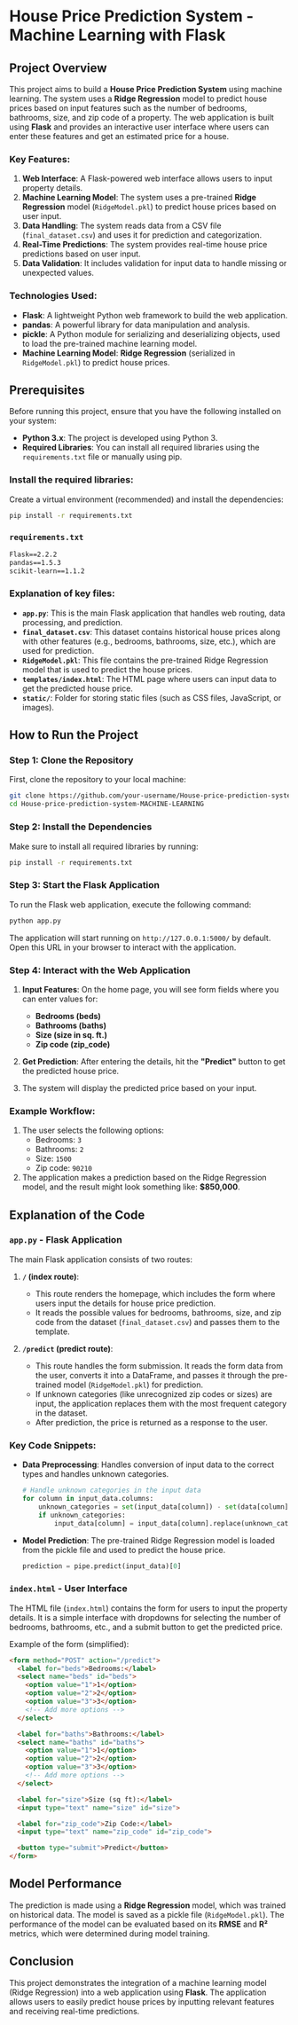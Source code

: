 
# House Price Prediction System - Machine Learning with Flask

## Project Overview

This project aims to build a **House Price Prediction System** using machine learning. The system uses a **Ridge Regression** model to predict house prices based on input features such as the number of bedrooms, bathrooms, size, and zip code of a property. The web application is built using **Flask** and provides an interactive user interface where users can enter these features and get an estimated price for a house.

### Key Features:
1. **Web Interface**: A Flask-powered web interface allows users to input property details.
2. **Machine Learning Model**: The system uses a pre-trained **Ridge Regression** model (`RidgeModel.pkl`) to predict house prices based on user input.
3. **Data Handling**: The system reads data from a CSV file (`final_dataset.csv`) and uses it for prediction and categorization.
4. **Real-Time Predictions**: The system provides real-time house price predictions based on user input.
5. **Data Validation**: It includes validation for input data to handle missing or unexpected values.

### Technologies Used:
- **Flask**: A lightweight Python web framework to build the web application.
- **pandas**: A powerful library for data manipulation and analysis.
- **pickle**: A Python module for serializing and deserializing objects, used to load the pre-trained machine learning model.
- **Machine Learning Model**: **Ridge Regression** (serialized in `RidgeModel.pkl`) to predict house prices.

## Prerequisites

Before running this project, ensure that you have the following installed on your system:

- **Python 3.x**: The project is developed using Python 3.
- **Required Libraries**: You can install all required libraries using the `requirements.txt` file or manually using pip.

### Install the required libraries:
Create a virtual environment (recommended) and install the dependencies:

```bash
pip install -r requirements.txt
```

### `requirements.txt`

```txt
Flask==2.2.2
pandas==1.5.3
scikit-learn==1.1.2
```


### **Explanation of key files**:
- **`app.py`**: This is the main Flask application that handles web routing, data processing, and prediction.
- **`final_dataset.csv`**: This dataset contains historical house prices along with other features (e.g., bedrooms, bathrooms, size, etc.), which are used for prediction.
- **`RidgeModel.pkl`**: This file contains the pre-trained Ridge Regression model that is used to predict the house prices.
- **`templates/index.html`**: The HTML page where users can input data to get the predicted house price.
- **`static/`**: Folder for storing static files (such as CSS files, JavaScript, or images).

## How to Run the Project

### Step 1: Clone the Repository

First, clone the repository to your local machine:

```bash
git clone https://github.com/your-username/House-price-prediction-system-MACHINE-LEARNING.git
cd House-price-prediction-system-MACHINE-LEARNING
```

### Step 2: Install the Dependencies

Make sure to install all required libraries by running:

```bash
pip install -r requirements.txt
```

### Step 3: Start the Flask Application

To run the Flask web application, execute the following command:

```bash
python app.py
```

The application will start running on `http://127.0.0.1:5000/` by default. Open this URL in your browser to interact with the application.

### Step 4: Interact with the Web Application

1. **Input Features**: On the home page, you will see form fields where you can enter values for:
   - **Bedrooms (beds)**
   - **Bathrooms (baths)**
   - **Size (size in sq. ft.)**
   - **Zip code (zip_code)**

2. **Get Prediction**: After entering the details, hit the **"Predict"** button to get the predicted house price.

3. The system will display the predicted price based on your input.

### Example Workflow:
1. The user selects the following options:
   - Bedrooms: `3`
   - Bathrooms: `2`
   - Size: `1500`
   - Zip code: `90210`
2. The application makes a prediction based on the Ridge Regression model, and the result might look something like: **$850,000**.

## Explanation of the Code

### `app.py` - Flask Application

The main Flask application consists of two routes:

1. **`/` (index route)**:
   - This route renders the homepage, which includes the form where users input the details for house price prediction.
   - It reads the possible values for bedrooms, bathrooms, size, and zip code from the dataset (`final_dataset.csv`) and passes them to the template.

2. **`/predict` (predict route)**:
   - This route handles the form submission. It reads the form data from the user, converts it into a DataFrame, and passes it through the pre-trained model (`RidgeModel.pkl`) for prediction.
   - If unknown categories (like unrecognized zip codes or sizes) are input, the application replaces them with the most frequent category in the dataset.
   - After prediction, the price is returned as a response to the user.

### Key Code Snippets:
- **Data Preprocessing**: Handles conversion of input data to the correct types and handles unknown categories.
  
  ```python
  # Handle unknown categories in the input data
  for column in input_data.columns:
      unknown_categories = set(input_data[column]) - set(data[column].unique())
      if unknown_categories:
          input_data[column] = input_data[column].replace(unknown_categories, data[column].mode()[0])
  ```

- **Model Prediction**:
  The pre-trained Ridge Regression model is loaded from the pickle file and used to predict the house price.

  ```python
  prediction = pipe.predict(input_data)[0]
  ```

### `index.html` - User Interface

The HTML file (`index.html`) contains the form for users to input the property details. It is a simple interface with dropdowns for selecting the number of bedrooms, bathrooms, etc., and a submit button to get the predicted price.

Example of the form (simplified):

```html
<form method="POST" action="/predict">
  <label for="beds">Bedrooms:</label>
  <select name="beds" id="beds">
    <option value="1">1</option>
    <option value="2">2</option>
    <option value="3">3</option>
    <!-- Add more options -->
  </select>

  <label for="baths">Bathrooms:</label>
  <select name="baths" id="baths">
    <option value="1">1</option>
    <option value="2">2</option>
    <option value="3">3</option>
    <!-- Add more options -->
  </select>

  <label for="size">Size (sq ft):</label>
  <input type="text" name="size" id="size">

  <label for="zip_code">Zip Code:</label>
  <input type="text" name="zip_code" id="zip_code">

  <button type="submit">Predict</button>
</form>
```

## Model Performance

The prediction is made using a **Ridge Regression** model, which was trained on historical data. The model is saved as a pickle file (`RidgeModel.pkl`). The performance of the model can be evaluated based on its **RMSE** and **R²** metrics, which were determined during model training.

## Conclusion

This project demonstrates the integration of a machine learning model (Ridge Regression) into a web application using **Flask**. The application allows users to easily predict house prices by inputting relevant features and receiving real-time predictions.
